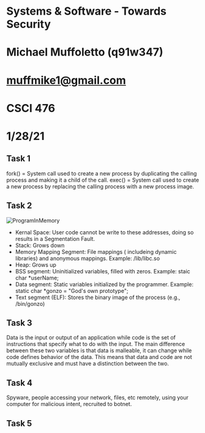 # Systems & Software - Towards Security
# Michael Muffoletto (q91w347)
# muffmike1@gmail.com
# CSCI 476
# 1/28/21

## Task 1
fork() = System call used to create a new process by duplicating the calling process and making it a child of the call.
exec() = System call used to create a new process by replacing the calling process with a new process image.

## Task 2
![ProgramInMemory](https://user-images.githubusercontent.com/33213355/106515903-8ccac080-6493-11eb-8809-a13a640298fd.jpg)
- Kernal Space: User code cannot be write to these addresses, doing so results in a Segmentation Fault. 
- Stack: Grows down
- Memory Mapping Segment: File mappings ( includeing dynamic libraries) and anonymous mappings. Example: /lib/libc.so
- Heap: Grows up
- BSS segment: Uninitialized variables, filled with zeros. Example: staic char *userName;
- Data segment: Static variables initialized by the programmer. Example: static char *gonzo = "God's own prototype";
- Text segment (ELF): Stores the binary image of the process (e.g., /bin/gonzo)

## Task 3
Data is the input or output of an application while code is the set of instructions that specify what to do with the input. The main difference between these two variables is that data is malleable, it can change while code defines behavior of the data. This means that data and code are not mutually exclusive and must have a distinction between the two.


## Task 4
Spyware, people accessing your network, files, etc remotely, using your computer for malicious intent, recruited to botnet.

## Task 5

